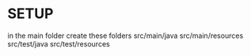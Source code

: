 # SETUP

in the main folder create these folders
src/main/java
src/main/resources
src/test/java
src/test/resources